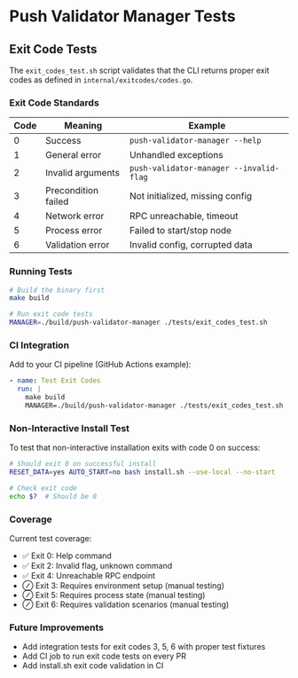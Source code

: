 # Push Validator Manager Tests

## Exit Code Tests

The `exit_codes_test.sh` script validates that the CLI returns proper exit codes as defined in `internal/exitcodes/codes.go`.

### Exit Code Standards

| Code | Meaning | Example |
|------|---------|---------|
| 0 | Success | `push-validator-manager --help` |
| 1 | General error | Unhandled exceptions |
| 2 | Invalid arguments | `push-validator-manager --invalid-flag` |
| 3 | Precondition failed | Not initialized, missing config |
| 4 | Network error | RPC unreachable, timeout |
| 5 | Process error | Failed to start/stop node |
| 6 | Validation error | Invalid config, corrupted data |

### Running Tests

```bash
# Build the binary first
make build

# Run exit code tests
MANAGER=./build/push-validator-manager ./tests/exit_codes_test.sh
```

### CI Integration

Add to your CI pipeline (GitHub Actions example):

```yaml
- name: Test Exit Codes
  run: |
    make build
    MANAGER=./build/push-validator-manager ./tests/exit_codes_test.sh
```

### Non-Interactive Install Test

To test that non-interactive installation exits with code 0 on success:

```bash
# Should exit 0 on successful install
RESET_DATA=yes AUTO_START=no bash install.sh --use-local --no-start

# Check exit code
echo $?  # Should be 0
```

### Coverage

Current test coverage:
- ✅ Exit 0: Help command
- ✅ Exit 2: Invalid flag, unknown command
- ✅ Exit 4: Unreachable RPC endpoint
- ⊘ Exit 3: Requires environment setup (manual testing)
- ⊘ Exit 5: Requires process state (manual testing)
- ⊘ Exit 6: Requires validation scenarios (manual testing)

### Future Improvements

- Add integration tests for exit codes 3, 5, 6 with proper test fixtures
- Add CI job to run exit code tests on every PR
- Add install.sh exit code validation in CI
